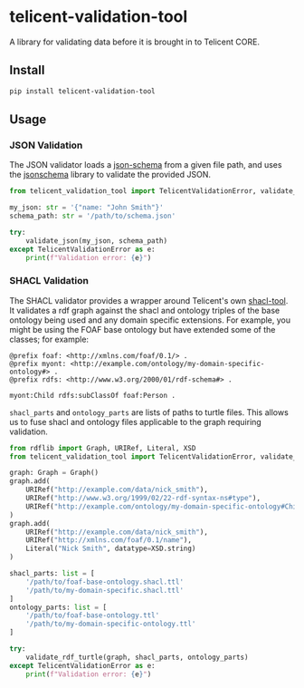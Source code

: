 # telicent-validation-tool

A library for validating data before it is brought in to Telicent CORE.

## Install

```bash
pip install telicent-validation-tool
```

## Usage

### JSON Validation

The JSON validator loads a [json-schema](https://json-schema.org/) from a given file path, and uses the
[jsonschema](https://pypi.org/project/jsonschema/) library to validate the provided JSON.

```python
from telicent_validation_tool import TelicentValidationError, validate_json

my_json: str = '{"name: "John Smith"}'
schema_path: str = '/path/to/schema.json'

try:
    validate_json(my_json, schema_path)
except TelicentValidationError as e:
    print(f"Validation error: {e}")
```

### SHACL Validation

The SHACL validator provides a wrapper around Telicent's own [shacl-tool](https://github.com/Telicent-io/shacl-tool). It validates a rdf graph against the shacl and 
ontology triples of the base ontology being used and any domain specific extensions. For example, you might be using the FOAF 
base ontology but have extended some of the classes; for example:
```
@prefix foaf: <http://xmlns.com/foaf/0.1/> .
@prefix myont: <http://example.com/ontology/my-domain-specific-ontology#> .
@prefix rdfs: <http://www.w3.org/2000/01/rdf-schema#> .

myont:Child rdfs:subClassOf foaf:Person .
```

```shacl_parts``` and ```ontology_parts``` are lists of paths to turtle files. This allows us to fuse shacl and ontology 
files applicable to the graph requiring validation.

```python
from rdflib import Graph, URIRef, Literal, XSD
from telicent_validation_tool import TelicentValidationError, validate_rdf_turtle

graph: Graph = Graph()
graph.add(
    URIRef("http://example.com/data/nick_smith"),
    URIRef("http://www.w3.org/1999/02/22-rdf-syntax-ns#type"),
    URIRef("http://example.com/ontology/my-domain-specific-ontology#Child")
)
graph.add(
    URIRef("http://example.com/data/nick_smith"),
    URIRef("http://xmlns.com/foaf/0.1/name"),
    Literal("Nick Smith", datatype=XSD.string)
)

shacl_parts: list = [
    '/path/to/foaf-base-ontology.shacl.ttl'
    '/path/to/my-domain-specific.shacl.ttl'
]
ontology_parts: list = [
    '/path/to/foaf-base-ontology.ttl'
    '/path/to/my-domain-specific-ontology.ttl'
]

try:
    validate_rdf_turtle(graph, shacl_parts, ontology_parts)
except TelicentValidationError as e:
    print(f"Validation error: {e}")
```
